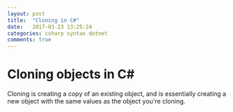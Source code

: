 ```yaml
---
layout: post
title:  "Cloning in C#"
date:   2017-03-23 13:25:24
categories: csharp syntax dotnet
comments: true
---
```

# Cloning objects in C#
Cloning is creating a copy of an existing object, and is essentially creating a new object with the same values as the object you're cloning.
